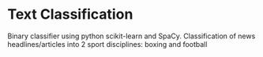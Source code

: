 # Text Classification
Binary classifier using python scikit-learn and SpaCy. Classification of news headlines/articles into 2 sport disciplines: boxing and football

